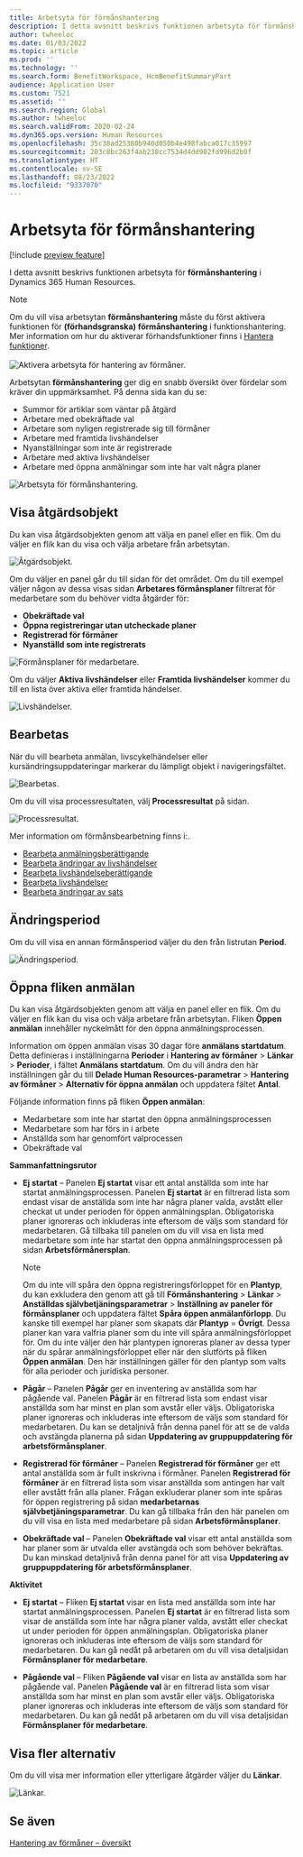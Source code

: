 ```yaml
---
title: Arbetsyta för förmånshantering
description: I detta avsnitt beskrivs funktionen arbetsyta för förmånshantering i Dynamics 365 Human Resources.
author: twheeloc
ms.date: 01/03/2022
ms.topic: article
ms.prod: ''
ms.technology: ''
ms.search.form: BenefitWorkspace, HcmBenefitSummaryPart
audience: Application User
ms.custom: 7521
ms.assetid: ''
ms.search.region: Global
ms.author: twheeloc
ms.search.validFrom: 2020-02-24
ms.dyn365.ops.version: Human Resources
ms.openlocfilehash: 35c38ad25380b940d050b4e498fabca017c35997
ms.sourcegitcommit: 203c8bc263f4ab238cc7534d4dd902fd996d2b0f
ms.translationtype: HT
ms.contentlocale: sv-SE
ms.lasthandoff: 08/23/2022
ms.locfileid: "9337070"
---
```

# <a name="benefits-management-workspace"></a>Arbetsyta för förmånshantering

[!include [preview feature](./includes/preview-feature.md)]

I detta avsnitt beskrivs funktionen arbetsyta för **förmånshantering** i Dynamics 365 Human Resources.

> [!NOTE]
> Om du vill visa arbetsytan **förmånshantering** måste du först aktivera funktionen för **(förhandsgranska) förmånshantering** i funktionshantering. Mer information om hur du aktiverar förhandsfunktioner finns i [Hantera funktioner](hr-admin-manage-features.md).<br><br>![Aktivera arbetsyta för hantering av förmåner.](./media/hr-benefits-management-workspace-enable.png)

Arbetsytan **förmånshantering** ger dig en snabb översikt över fördelar som kräver din uppmärksamhet. På denna sida kan du se:

- Summor för artiklar som väntar på åtgärd
- Arbetare med obekräftade val
- Arbetare som nyligen registrerade sig till förmåner
- Arbetare med framtida livshändelser
- Nyanställningar som inte är registrerade
- Arbetare med aktiva livshändelser
- Arbetare med öppna anmälningar som inte har valt några planer

![Arbetsyta för förmånshantering.](./media/hr-benefits-management-workspace.png)

## <a name="view-action-items"></a>Visa åtgärdsobjekt

Du kan visa åtgärdsobjekten genom att välja en panel eller en flik. Om du väljer en flik kan du visa och välja arbetare från arbetsytan.

![Åtgärdsobjekt.](./media/hr-benefits-management-workspace-action-items.png)

Om du väljer en panel går du till sidan för det området. Om du till exempel väljer någon av dessa visas sidan **Arbetares förmånsplaner** filtrerat för medarbetare som du behöver vidta åtgärder för:

- **Obekräftade val**
- **Öppna registreringar utan utcheckade planer**
- **Registrerad för förmåner**
- **Nyanställd som inte registrerats**

![Förmånsplaner för medarbetare.](./media/hr-benefits-management-workspace-plans.png)

Om du väljer **Aktiva livshändelser** eller **Framtida livshändelser** kommer du till en lista över aktiva eller framtida händelser.

![Livshändelser.](./media/hr-benefits-management-workspace-life-events.png)

## <a name="processing"></a>Bearbetas

När du vill bearbeta anmälan, livscykelhändelser eller kursändringsuppdateringar markerar du lämpligt objekt i navigeringsfältet.

![Bearbetas.](./media/hr-benefits-management-workspace-processing.png)

Om du vill visa processresultaten, välj **Processresultat** på sidan.

![Processresultat.](./media/hr-benefits-management-workspace-process-results.png)

Mer information om förmånsbearbetning finns i:.

- [Bearbeta anmälningsberättigande](hr-benefits-process-enrollment-eligibility.md)
- [Bearbeta ändringar av livshändelser](hr-benefits-process-life-event-changes.md)
- [Bearbeta livshändelseberättigande](hr-benefits-process-life-event-eligibility.md)
- [Bearbeta livshändelser](hr-benefits-process-life-events.md)
- [Bearbeta ändringar av sats](hr-benefits-process-rate-changes.md)

## <a name="change-period"></a>Ändringsperiod

Om du vill visa en annan förmånsperiod väljer du den från listrutan **Period**.

![Ändringsperiod.](./media/hr-benefits-management-workspace-period.png)


## <a name="open-enrollment-tab"></a>Öppna fliken anmälan

Du kan visa åtgärdsobjekten genom att välja en panel eller en flik. Om du väljer en flik kan du visa och välja arbetare från arbetsytan.
Fliken **Öppen anmälan** innehåller nyckelmått för den öppna anmälningsprocessen. 

Information om öppen anmälan visas 30 dagar före **anmälans startdatum**. Detta definieras i inställningarna **Perioder** i **Hantering av förmåner** > **Länkar** > **Perioder**, i fältet **Anmälans startdatum**.  Om du vill ändra den här inställningen går du till **Delade Human Resources-parametrar** > **Hantering av förmåner** > **Alternativ för öppna anmälan** och uppdatera fältet **Antal**.  

Följande information finns på fliken **Öppen anmälan**:
 - Medarbetare som inte har startat den öppna anmälningsprocessen
 - Medarbetare som har förs in i arbete
 - Anställda som har genomfört valprocessen
 - Obekräftade val

**Sammanfattningsrutor**

- **Ej startat** – Panelen **Ej startat** visar ett antal anställda som inte har startat anmälningsprocessen. Panelen **Ej startat** är en filtrerad lista som endast visar de anställda som inte har några planer valda, avstått eller checkat ut under perioden för öppen anmälningsplan. Obligatoriska planer ignoreras och inkluderas inte eftersom de väljs som standard för medarbetaren.  Gå tillbaka till panelen om du vill visa en lista med medarbetare som inte har startat den öppna anmälningsprocessen på sidan **Arbetsförmånersplan**.

  > [!NOTE]
  > Om du inte vill spåra den öppna registreringsförloppet för en **Plantyp**, du kan exkludera den genom att gå till **Förmånshantering** > **Länkar** > **Anställdas självbetjäningsparametrar** > **Inställning av paneler för förmånsplaner** och uppdatera fältet **Spåra öppen anmälanförlopp**.  Du kanske till exempel har planer som skapats där **Plantyp** = **Övrigt**. Dessa planer kan vara valfria planer som du inte vill spåra anmälningsförloppet för. Om du inte väljer den här plantypen ignoreras planer av dessa typer när du spårar anmälningsförloppet eller när den slutförts på fliken **Öppen anmälan**. Den här inställningen gäller för den plantyp som valts för alla perioder och juridiska personer.

- **Pågår** – Panelen **Pågår** ger en inventering av anställda som har pågående val. Panelen **Pågår** är en filtrerad lista som endast visar anställda som har minst en plan som avstår eller väljs. Obligatoriska planer ignoreras och inkluderas inte eftersom de väljs som standard för medarbetaren. Du kan se detaljnivå från denna panel för att se de valda och avstängda planerna på sidan **Uppdatering av gruppuppdatering för arbetsförmånsplaner**.

- **Registrerad för förmåner** – Panelen **Registrerad för förmåner** ger ett antal anställda som är fullt inskrivna i förmåner. Panelen **Registrerad för förmåner** är en filtrerad lista som visar anställda som antingen har valt eller avstått från alla planer. Frågan exkluderar planer som inte spåras för öppen registrering på sidan **medarbetarnas självbetjäningsparametrar**. Du kan gå tillbaka från den här panelen om du vill visa en lista med medarbetare på sidan **Arbetsförmånsplaner**.

- **Obekräftade val** – Panelen **Obekräftade val** visar ett antal anställda som har planer som är utvalda eller avstängda och som behöver bekräftas. Du kan minskad detaljnivå från denna panel för att visa **Uppdatering av gruppuppdatering för arbetsförmånsplaner**.

**Aktivitet**

- **Ej startat** – Fliken **Ej startat** visar en lista med anställda som inte har startat anmälningsprocessen. Panelen **Ej startat** är en filtrerad lista som visar de anställda som inte har några planer valda, avstått eller checkat ut under perioden för öppen anmälningsplan. Obligatoriska planer ignoreras och inkluderas inte eftersom de väljs som standard för medarbetaren. Du kan gå nedåt på arbetaren om du vill visa detaljsidan **Förmånsplaner för medarbetare**.

- **Pågående val** – Fliken **Pågående val** visar en lista av anställda som har pågående val. Panelen **Pågående val** är en filtrerad lista som visar anställda som har minst en plan som avstår eller väljs. Obligatoriska planer ignoreras och inkluderas inte eftersom de väljs som standard för medarbetaren. Du kan gå nedåt på arbetaren om du vill visa detaljsidan **Förmånsplaner för medarbetare**.

## <a name="view-more-options"></a>Visa fler alternativ

Om du vill visa mer information eller ytterligare åtgärder väljer du **Länkar**.

![Länkar.](./media/hr-benefits-management-workspace-links.png)

## <a name="see-also"></a>Se även

[Hantering av förmåner – översikt](hr-benefits-management-overview.md)
